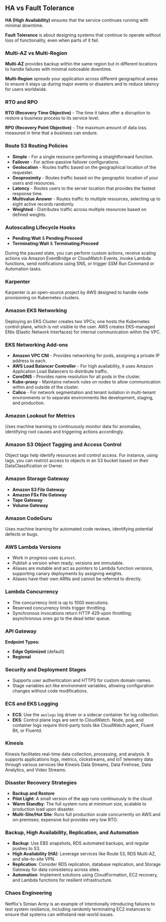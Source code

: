 ## HA vs Fault Tolerance

**HA (High Availability)** ensures that the service continues running with minimal downtime.

**Fault Tolerance** is about designing systems that continue to operate without loss of functionality, even when parts of it fail.

### Multi-AZ vs Multi-Region

**Multi-AZ** provides backup within the same region but in different locations to handle failures with minimal noticeable downtime.

**Multi-Region** spreads your application across different geographical areas to ensure it stays up during major events or disasters and to reduce latency for users worldwide.

### RTO and RPO

**RTO (Recovery Time Objective)** - The time it takes after a disruption to restore a business process to its service level.

**RPO (Recovery Point Objective)** - The maximum amount of data loss measured in time that a business can endure.

### Route 53 Routing Policies

- **Simple** - For a single resource performing a straightforward function.
- **Failover** - For active-passive failover configurations.
- **Geolocation** - Routes traffic based on the geographical location of the requester.
- **Geoproximity** - Routes traffic based on the geographic location of your users and resources.
- **Latency** - Routes users to the server location that provides the fastest response time.
- **Multivalue Answer** - Routes traffic to multiple resources, selecting up to eight active records randomly.
- **Weighted** - Distributes traffic across multiple resources based on defined weights.

### Autoscaling Lifecycle Hooks

- **Pending:Wait** & **Pending:Proceed**
- **Terminating:Wait** & **Terminating:Proceed**

During the paused state, you can perform custom actions, receive scaling actions via Amazon EventBridge or CloudWatch Events, invoke Lambda functions, send notifications using SNS, or trigger SSM Run Command or Automation tasks.

### Karpenter

Karpenter is an open-source project by AWS designed to handle node provisioning on Kubernetes clusters.

### Amazon EKS Networking

Deploying an EKS Cluster creates two VPCs; one hosts the Kubernetes control plane, which is not visible to the user. AWS creates EKS-managed ENIs (Elastic Network Interfaces) for internal communication within the VPC.

### EKS Networking Add-ons

- **Amazon VPC CNI** - Provides networking for pods, assigning a private IP address to each.
- **AWS Load Balancer Controller** - For high availability, it uses Amazon Application Load Balancers to distribute traffic.
- **CoreDNS** - Provides name resolution for all pods in the cluster.
- **Kube-proxy** - Maintains network rules on nodes to allow communication within and outside of the cluster.
- **Calico** - For network segmentation and tenant isolation in multi-tenant environments or to separate environments like development, staging, and production.

### Amazon Lookout for Metrics

Uses machine learning to continuously monitor data for anomalies, identifying root causes and triggering actions accordingly.

### Amazon S3 Object Tagging and Access Control

Object tags help identify resources and control access. For instance, using tags, you can restrict access to objects in an S3 bucket based on their DataClassification or Owner.

### Amazon Storage Gateway

- **Amazon S3 File Gateway**
- **Amazon FSx File Gateway**
- **Tape Gateway**
- **Volume Gateway**

### Amazon CodeGuru

Uses machine learning for automated code reviews, identifying potential defects or bugs.

### AWS Lambda Versions

- Work in progress uses `$Latest`.
- Publish a version when ready; versions are immutable.
- Aliases are mutable and act as pointers to Lambda function versions, supporting canary deployments by assigning weights.
- Aliases have their own ARNs and cannot be referred to directly.

### Lambda Concurrency

- The concurrency limit is up to 1000 executions.
- Reserved concurrency limits trigger throttling.
- Synchronous invocations return HTTP 429 upon throttling; asynchronous ones go to the dead letter queue.

### API Gateway

**Endpoint Types:**
- **Edge Optimized** (default)
- **Regional**

### Security and Deployment Stages

- Supports user authentication and HTTPS for custom domain names.
- Stage variables act like environment variables, allowing configuration changes without code modifications.

### ECS and EKS Logging

- **ECS**: Use the `awslogs` log driver or a sidecar container for log collection.
- **EKS**: Control plane logs are sent to CloudWatch. Node, pod, and container logs require third-party tools like CloudWatch agent, Fluent Bit, or Fluentd.

### Kinesis

Kinesis facilitates real-time data collection, processing, and analysis. It supports applications logs, metrics, clickstreams, and IoT telemetry data through various services like Kinesis Data Streams, Data Firehose, Data Analytics, and Video Streams.

### Disaster Recovery Strategies

- **Backup and Restore**
- **Pilot Light**: A small version of the app runs continuously in the cloud.
- **Warm Standby**: The full system runs at minimum size, scalable to production load upon disaster.
- **Multi-Site/Hot Site**: Runs full production scale concurrently on AWS and on-premises; expensive but provides very low RTO.

### Backup, High Availability, Replication, and Automation

- **Backup**: Use EBS snapshots, RDS automated backups, and regular pushes to S3.
- **High Availability (HA)**: Leverage services like Route 53, RDS Multi-AZ, and site-to-site VPN.
- **Replication**: Consider RDS replication, database replication, and Storage Gateway for data consistency across sites.
- **Automation**: Implement solutions using CloudFormation, EC2 recovery, and Lambda functions for resilient infrastructure.

### Chaos Engineering

Netflix's Simian Army is an example of intentionally introducing failures to test system resilience, including randomly terminating EC2 instances to ensure that systems can withstand real-world issues.
